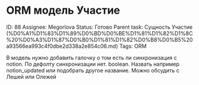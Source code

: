 # ORM модель Участие

ID: 88
Assignee: Megorlova
Status: Готово
Parent task: Сущность Участие (%D0%A1%D1%83%D1%89%D0%BD%D0%BE%D1%81%D1%82%D1%8C%20%D0%A3%D1%87%D0%B0%D1%81%D1%82%D0%B8%D0%B5%20a93566ea993c4f0dbe2d338a2e854c06.md)
Tags: ORM

В модель нужно добавить галочку о том есть ли синхронизация с notion. По дефолту синхронизации нет. boolean. Назвать например notion_updated или подобрать другое название. Можно обсудить с Лешей или Олежей